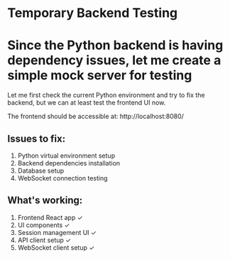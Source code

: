 # Temporary Backend Testing
# Since the Python backend is having dependency issues, let me create a simple mock server for testing

Let me first check the current Python environment and try to fix the backend, but we can at least test the frontend UI now.

The frontend should be accessible at: http://localhost:8080/

## Issues to fix:
1. Python virtual environment setup
2. Backend dependencies installation  
3. Database setup
4. WebSocket connection testing

## What's working:
1. Frontend React app ✓
2. UI components ✓
3. Session management UI ✓
4. API client setup ✓
5. WebSocket client setup ✓